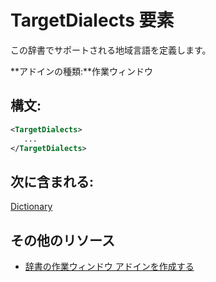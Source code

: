 
# <a name="targetdialects-element"></a>TargetDialects 要素
この辞書でサポートされる地域言語を定義します。

 **アドインの種類:**作業ウィンドウ


## <a name="syntax"></a>構文:


```XML
<TargetDialects>
   ...
</TargetDialects>
```


## <a name="contained-in"></a>次に含まれる:

[Dictionary](../../reference/manifest/dictionary.md)


## <a name="additional-resources"></a>その他のリソース



- [辞書の作業ウィンドウ アドインを作成する](../../docs/word/dictionary-task-pane-add-ins.md)
    
